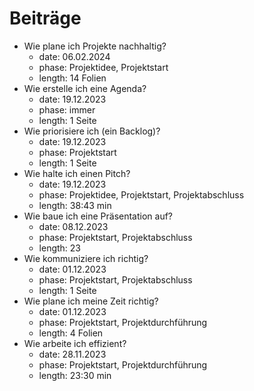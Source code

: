 <!--header.md  -->

# Beiträge
- Wie plane ich Projekte nachhaltig?
  - date:  06.02.2024
  - phase: Projektidee, Projektstart
  - length: 14 Folien
- Wie erstelle ich eine Agenda?
  - date:  19.12.2023
  - phase: immer
  - length: 1 Seite
- Wie priorisiere ich (ein Backlog)?
  - date:  19.12.2023
  - phase: Projektstart
  - length: 1 Seite
- Wie halte ich einen Pitch?
  - date:  19.12.2023
  - phase: Projektidee, Projektstart, Projektabschluss
  - length: 38:43 min
- Wie baue ich eine Präsentation auf?
  - date:  08.12.2023
  - phase: Projektstart, Projektabschluss
  - length: 23
- Wie kommuniziere ich richtig?
  - date:  01.12.2023
  - phase: Projektstart, Projektabschluss
  - length: 1 Seite
- Wie plane ich meine Zeit richtig?
  - date:  01.12.2023
  - phase: Projektstart, Projektdurchführung
  - length: 4 Folien
- Wie arbeite ich effizient?
  - date:  28.11.2023
  - phase: Projektstart, Projektdurchführung
  - length: 23:30 min
